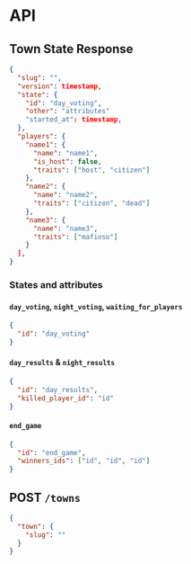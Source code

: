 # API

## Town State Response

```json
{
  "slug": "",
  "version": timestamp,
  "state": {
    "id": "day_voting",
    "other": "attributes"
	"started_at": timestamp,
  },
  "players": {
    "name1": {
      "name": "name1",
	  "is_host": false,
      "traits": ["host", "citizen"]
    },
    "name2": {
      "name": "name2",
      "traits": ["citizen", "dead"]
    },
    "name3": {
      "name": "name3",
      "traits": ["mafioso"]
    }
  ],
}
```


### States and attributes

#### `day_voting`, `night_voting`, `waiting_for_players`

```json
{
  "id": "day_voting"
}
```

#### `day_results` & `night_results`

```json
{
  "id": "day_results",
  "killed_player_id": "id"
}
```

#### `end_game`

```json
{
  "id": "end_game",
  "winners_ids": ["id", "id", "id"]
}
```

## POST `/towns`

```json
{
  "town": {
    "slug": ""
  }
}
```

